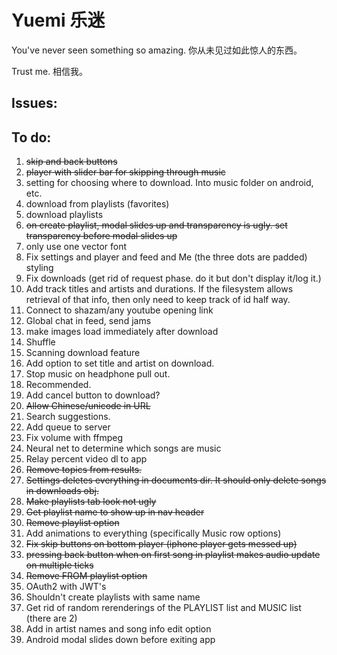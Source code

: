 # Yuemi 乐迷

You've never seen something so amazing. 你从未见过如此惊人的东西。

Trust me. 相信我。

## Issues:

## To do:
1. ~~skip and back buttons~~
2. ~~player with slider bar for skipping through music~~
3. setting for choosing where to download. Into music folder on android, etc.
4. download from playlists (favorites)
5. download playlists
6. ~~on create playlist, modal slides up and transparency is ugly. set transparency before modal slides up~~
7. only use one vector font
8. Fix settings and player and feed and Me (the three dots are padded) styling
9. Fix downloads (get rid of request phase. do it but don't display it/log it.)
10. Add track titles and artists and durations. If the filesystem allows retrieval of that info, then only need to keep track of id half way.
11. Connect to shazam/any youtube opening link
12. Global chat in feed, send jams
13. make images load immediately after download
14. Shuffle
15. Scanning download feature
16. Add option to set title and artist on download.
17. Stop music on headphone pull out.
18. Recommended.
19. Add cancel button to download?
20. ~~Allow Chinese/unicode in URL~~
21. Search suggestions.
22. Add queue to server
23. Fix volume with ffmpeg
24. Neural net to determine which songs are music
25. Relay percent video dl to app
26. ~~Remove topics from results.~~
27. ~~Settings deletes everything in documents dir. It should only delete songs in downloads obj.~~
28. ~~Make playlists tab look not ugly~~
29. ~~Get playlist name to show up in nav header~~
30. ~~Remove playlist option~~
31. Add animations to everything (specifically Music row options)
32. ~~Fix skip buttons on bottom player (iphone player gets messed up)~~
33. ~~pressing back button when on first song in playlist makes audio update on multiple ticks~~
34. ~~Remove FROM playlist option~~
35. OAuth2 with JWT's
36. Shouldn't create playlists with same name
37. Get rid of random rerenderings of the PLAYLIST list and MUSIC list (there are 2)
38. Add in artist names and song info edit option
39. Android modal slides down before exiting app
